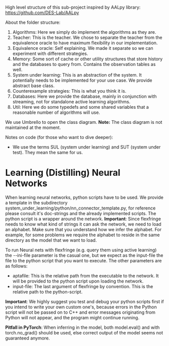 High level structure of this sub-project inspired by AALpy library: https://github.com/DES-Lab/AALpy

About the folder structure:
  1. Algorithms: Here we simply do implement the algorithms as they are.
  2. Teacher: This is the teacher. We chose to separate the teacher from the equivalence oracle to have maximum flexibility in our implementation.
  3. Equivalence oracle: Self explaining. We made it separate so we can experiment with different strategies.
  4. Memory: Some sort of cache or other utility structures that store history and the databases to query from. Contains the observation tables as well.
  5. System under learning: This is an abstraction of the system. It potentially needs to be implemented for your use case. We provide abstract base class.
  6. Counterexample strategies: This is what you think it is.
  7. Databases: Here we provide the database, mainly in conjunction with streaming, not for standalone active learning algorithms.
  8. Util: Here we do some typedefs and some shared variables that a reasonable number of algorithms will use.

We use Umbrello to open the class diagram. **Note:** The class diagram is not maintained at the moment.

Notes on code (for those who want to dive deeper):
- We use the terms SUL (system under learning) and SUT (system under test). They mean the same for us.

# Learning (Distilling) Neural Networks

When learning neural networks, python scripts have to be used. We provide a template in the subdirectory system_under_learning/python/nn_connector_template.py,
for reference please consult it's doc-strings and the already implemented scripts. The python script is a wrapper around the network. **Important**: Since
flexfringe needs to know what kind of strings it can ask the network, we need to load an alphabet. Make sure that you understand how we infer the alphabet. For example, for some problems we require the alphabet to reside in the same directory as the model that we want to load.

To run Neural nets with flexfringe (e.g. query them using active learning) the --ini-file parameter is the casual one, but we expect as the input-file the
file to the python script that you want to execute. The other parameters are as follows:

- aptafile: This is the relative path from the executable to the network. It will be provided to the python script upon loading the network.
- input-file: The last argument of flexfringe by convention. This is the relative path to the python-script.

**Important**: We highly suggest you test and debug your python scripts first if you intend to write your own custom one's, because errors in the Python script will not be passed on to C++ and error messages originating from Python will not appear, and the program might continue running.

**Pitfall in PyTorch**: When inferring in the model, both model.eval() and with torch.no_grad() should be used, else correct output of the model
seems not guaranteed anymore.
